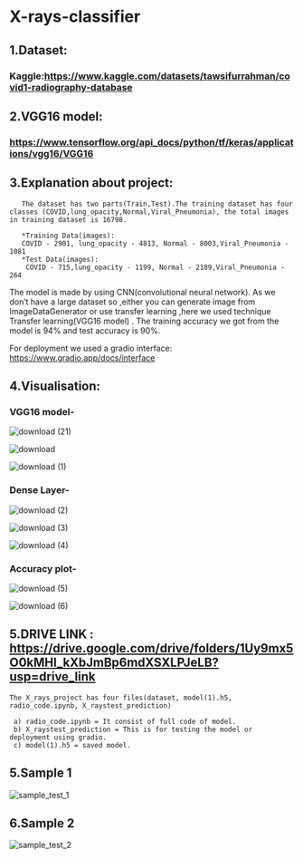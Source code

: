 # X-rays-classifier
## 1.Dataset:  
### Kaggle:https://www.kaggle.com/datasets/tawsifurrahman/covid1-radiography-database 
     
## 2.VGG16 model:
### https://www.tensorflow.org/api_docs/python/tf/keras/applications/vgg16/VGG16  
         
## 3.Explanation about project:
       The dataset has two parts(Train,Test).The training dataset has four classes (COVID,lung_opacity,Normal,Viral_Pneumonia), the total images                         in training dataset is 16798.

       *Training Data(images): 
       COVID - 2901, lung_opacity - 4813, Normal - 8003,Viral_Pneumonia - 1081   
       *Test Data(images): 
        COVID - 715,lung_opacity - 1199, Normal - 2189,Viral_Pneumonia - 264

  The model is made by using CNN(convolutional neural network). As we don’t have a large dataset so ,either you can generate image from ImageDataGenerator 
  or use transfer learning ,here we used technique Transfer learning(VGG16 model) . The training accuracy we got from the model is 94% and test accuracy 
  is 90%. 
  
  For deployment we used a gradio interface: https://www.gradio.app/docs/interface 

## 4.Visualisation:
### VGG16 model-

![download (21)](https://github.com/Gaurav1917/Radiography-test-classifier/assets/146158309/6cc7596e-3c3c-4804-8901-614eeee4ae69)

![download](https://github.com/Gaurav1917/Radiography-test-classifier/assets/146158309/c8ee2507-c51d-4e90-b6ed-9a0309c1bea6)

![download (1)](https://github.com/Gaurav1917/Radiography-test-classifier/assets/146158309/8026823b-ad71-45e2-a152-3ad89dcbbc40)

### Dense Layer-

![download (2)](https://github.com/Gaurav1917/Radiography-test-classifier/assets/146158309/cfd58e33-a0af-450b-8f61-e726304e537f)

![download (3)](https://github.com/Gaurav1917/Radiography-test-classifier/assets/146158309/b00e6959-b42d-44c4-b15a-959000ca39fb)

![download (4)](https://github.com/Gaurav1917/Radiography-test-classifier/assets/146158309/c13e9490-df05-4519-a04e-ad9ccc864535)


### Accuracy plot-

![download (5)](https://github.com/Gaurav1917/Radiography-test-classifier/assets/146158309/4e98b5e9-44f7-4eae-8c31-9dd0827938d2)

![download (6)](https://github.com/Gaurav1917/Radiography-test-classifier/assets/146158309/38577228-0b9f-42ff-ad67-f7b23b5e909a)



  
## 5.DRIVE LINK : https://drive.google.com/drive/folders/1Uy9mx5O0kMHl_kXbJmBp6mdXSXLPJeLB?usp=drive_link                                         
    The X_rays_project has four files(dataset, model(1).h5, radio_code.ipynb, X_raystest_prediction)

     a) radio_code.ipynb = It consist of full code of model.
     b) X_raystest_prediction = This is for testing the model or deployment using gradio.
     c) model(1).h5 = saved model.
## 5.Sample 1     
![sample_test_1](https://github.com/Gaurav1917/Radiography-test-classifier/assets/146158309/7a9616c3-2d48-4e6f-9a12-df0dcebf9b9f)

## 6.Sample 2
![sample_test_2](https://github.com/Gaurav1917/Radiography-test-classifier/assets/146158309/08e316e7-466e-479c-a0c0-0e3315d39fc9)


